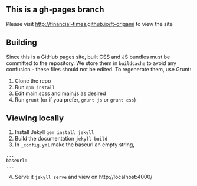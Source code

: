 ## This is a gh-pages branch

Please visit http://financial-times.github.io/ft-origami to view the site

## Building

Since this is a GitHub pages site, built CSS and JS bundles must be committed to the repository.  We store them in `buildcache` to avoid any confusion - these files should not be edited.  To regenerate them, use Grunt:

1. Clone the repo
1. Run `npm install`
2. Edit main.scss and main.js as desired
3. Run `grunt` (or if you prefer, `grunt js` or `grunt css`)

## Viewing locally

1. Install Jekyll `gem install jekyll`
2. Build the documentation `jekyll build`
3. In `_config.yml` make the baseurl an empty string,

```
...
baseurl:
...
```

4. Serve it `jekyll serve` and view on http://localhost:4000/ 
